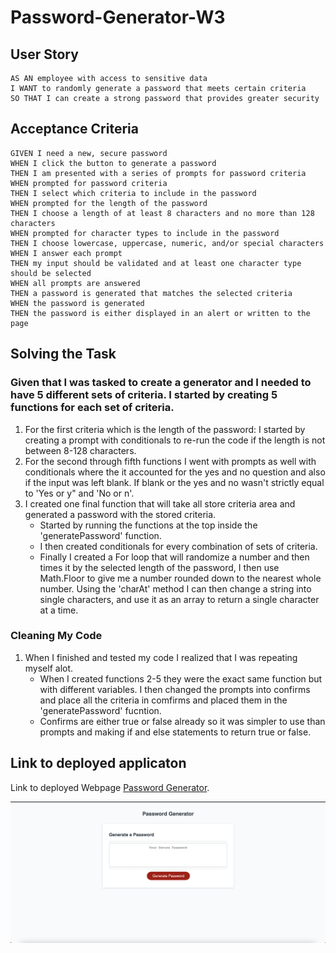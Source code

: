 # Password-Generator-W3

## User Story

```
AS AN employee with access to sensitive data
I WANT to randomly generate a password that meets certain criteria
SO THAT I can create a strong password that provides greater security
```

## Acceptance Criteria

```
GIVEN I need a new, secure password
WHEN I click the button to generate a password
THEN I am presented with a series of prompts for password criteria
WHEN prompted for password criteria
THEN I select which criteria to include in the password
WHEN prompted for the length of the password
THEN I choose a length of at least 8 characters and no more than 128 characters
WHEN prompted for character types to include in the password
THEN I choose lowercase, uppercase, numeric, and/or special characters
WHEN I answer each prompt
THEN my input should be validated and at least one character type should be selected
WHEN all prompts are answered
THEN a password is generated that matches the selected criteria
WHEN the password is generated
THEN the password is either displayed in an alert or written to the page
```
## Solving the Task

### Given that I was tasked to create a generator and I needed to have 5 different sets of criteria. I started by creating 5 functions for each set of criteria.

1. For the first criteria which is the length of the password: I started by creating a prompt with conditionals to re-run the code if the length is not between 8-128 characters.
2. For the second through fifth functions I went with prompts as well with conditionals where the it accounted for the yes and no question and also if the input was left blank.
    If blank or the yes and no wasn't strictly equal to 'Yes or y" and 'No or n'.
3. I created one final function that will take all store criteria area and generated a password with the stored criteria.
    - Started by running the functions at the top inside the 'generatePassword' function.
    - I then created conditionals for every combination of sets of criteria.
    - Finally I created a For loop that will randomize a number and then times it by the selected length of the password, I then use Math.Floor to give me a number rounded down to the nearest whole number. Using the 'charAt' method I can then change a string into single characters, and use it as an array to return a single character at a time.

### Cleaning My Code

1. When I finished and tested my code I realized that I was repeating myself alot.
    - When I created functions 2-5 they were the exact same function but with different variables. I then changed the prompts into confirms and place all the criteria in comfirms and placed them in the 'generatePassword' fucntion.
    - Confirms are either true or false already so it was simpler to use than prompts and making if and else statements to return true or false.

## Link to deployed applicaton
Link to deployed Webpage [Password Generator](https://juawito.github.io/Password-Generator-W3/).

![website of password generator](assets/images/pass-gen.png "Password Genorator")